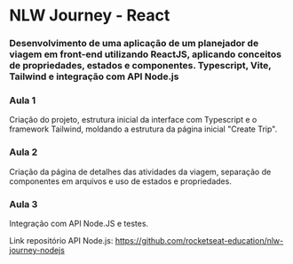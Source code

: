 # NLW Journey - React 

### Desenvolvimento de uma aplicação de um planejador de viagem em front-end utilizando ReactJS, aplicando conceitos de propriedades, estados e componentes. Typescript, Vite, Tailwind e integração com API Node.js
### Aula 1
Criação do projeto, estrutura inicial da interface com Typescript e o framework Tailwind, moldando a estrutura da página inicial "Create Trip".

### Aula 2
Criação da página de detalhes das atividades da viagem, separação de componentes em arquivos e uso de estados e propriedades.

### Aula 3
Integração com API Node.JS e testes.

Link repositório API Node.js: https://github.com/rocketseat-education/nlw-journey-nodejs
